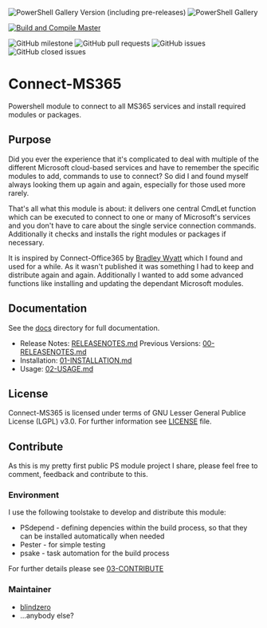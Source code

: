 ![PowerShell Gallery Version (including pre-releases)](https://img.shields.io/powershellgallery/v/Connect-MS365?include_prereleases)
![PowerShell Gallery](https://img.shields.io/powershellgallery/dt/Connect-MS365)

[![Build and Compile Master](https://github.com/blindzero/Connect-MS365/actions/workflows/master-compile.yml/badge.svg)](https://github.com/blindzero/Connect-MS365/actions/workflows/master-compile.yml)

![GitHub milestone](https://img.shields.io/github/milestones/progress/blindzero/Connect-MS365/5)
![GitHub pull requests](https://img.shields.io/github/issues-pr-raw/blindzero/Connect-MS365)
![GitHub issues](https://img.shields.io/github/issues-raw/blindzero/Connect-MS365)
![GitHub closed issues](https://img.shields.io/github/issues-closed-raw/blindzero/Connect-MS365)

# Connect-MS365
Powershell module to connect to all MS365 services and install required modules or packages.

## Purpose

Did you ever the experience that it's complicated to deal with multiple of the different Microsoft cloud-based services and have to remember the specific modules to add, commands to use to connect?
So did I and found myself always looking them up again and again, especially for those used more rarely.

That's all what this module is about: it delivers one central CmdLet function which can be executed to connect to one or many of Microsoft's services and you don't have to care about the single service connection commands.
Additionally it checks and installs the right modules or packages if necessary.

It is inspired by Connect-Office365 by [Bradley Wyatt](https://github.com/bwya77) which I found and used for a while.
As it wasn't published it was something I had to keep and distribute again and again.
Additionally I wanted to add some advanced functions like installing and updating the dependant Microsoft modules.

## Documentation

See the [docs](/docs) directory for full documentation.

* Release Notes: [RELEASENOTES.md](RELEASENOTES.md)
  Previous Versions: [00-RELEASENOTES.md](/docs/00-RELEASENOTES.md)
* Installation: [01-INSTALLATION.md](/docs/01-INSTALLATION.md)
* Usage: [02-USAGE.md](/docs/02-USAGE.md)

## License

Connect-MS365 is licensed under terms of GNU Lesser General Publice License (LGPL) v3.0.
For further information see [LICENSE](/LICENSE) file.

## Contribute

As this is my pretty first public PS module project I share, please feel free to comment, feedback and contribute to this.

### Environment

I use the following toolstake to develop and distribute this module:

* PSdepend - defining depencies within the build process, so that they can be installed automatically when needed
* Pester - for simple testing
* psake - task automation for the build process

For further details please see [03-CONTRIBUTE](/docs/03-CONTRIBUTE.md)

### Maintainer
* [blindzero](https://github.com/blindzero)
* ...anybody else?

<!-- TOC URLs -->
[Purpuse]: #purpose
[Documentation]: #documentation
[License]: #license
[Contribute]: #contribute
